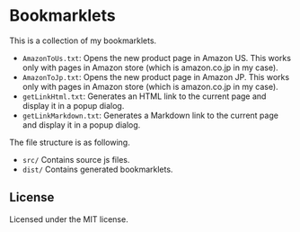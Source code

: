 # Bookmarklets

This is a collection of my bookmarklets.

- `AmazonToUs.txt`: Opens the new product page in Amazon US. This works only with pages in Amazon store (which is amazon.co.jp in my case).
- `AmazonToJp.txt`: Opens the new product page in Amazon JP. This works only with pages in Amazon store (which is amazon.co.jp in my case).
- `getLinkHtml.txt`: Generates an HTML link to the current page and display it in a popup dialog.
- `getLinkMarkdown.txt`: Generates a Markdown link to the current page and display it in a popup dialog.

The file structure is as following.

- `src/` Contains source js files.
- `dist/` Contains generated bookmarklets.

## License

Licensed under the MIT license.
